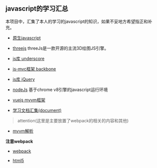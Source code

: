 ## javascript的学习汇总

本项目中，汇集了本人的学习的javascript的知识，如果不妥地方希望指正和补充。

- [原生javascript](./javascript/)

- [threejs](./threeJs/) 
	threeJs是一款开源的主流3D绘图JS引擎。

- [js库 underscore](./underscoreJs/)

- [js-mvc框架 backbone](./backbone/)

- [js库 jQuery](./jQuery/)

- [nodeJs](./node/)
	基于chrome v8引擎的javascript运行环境

- [vuejs mvvm框架](./vuejs/)

- [学习文档汇集(document)](./document/)



> attention(这里是主要放置了webpack的相关的内容和其他)

- [mvvm解析](./attention/mvvm.md)

**注意webpack**

- [webpack](./attention/webpack.md)

- [html5](./html5/)
